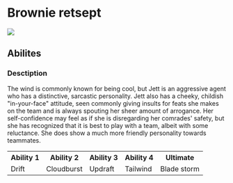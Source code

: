 <!DOCTYPE html>
<html>
<head>
<h1>Brownie retsept</h1>
<img src=https://www.google.com/url?sa=i&url=https%3A%2F%2Fwww.theloadout.com%2Fvalorant%2Fjett-icebox-exploit&psig=AOvVaw25FWUK0cuTysZlxnYkWIwO&ust=1667137760708000&source=images&cd=vfe&ved=0CA0QjRxqFwoTCJCWgKLKhfsCFQAAAAAdAAAAABAJ>
</head>
<body>
<h2>Abilites</h2>
<table>
  <tr>
    <th>Ability 1</th>
    <th>Ability 2</th>
    <th>Ability 3</th>
    <th>Ability 4</th>
    <th>Ultimate</th>
  </tr>
  <tr>
    <td>Drift</td>
    <td>Cloudburst</td>
    <td>Updraft</td>
    <td>Tailwind</td>
    <td>Blade storm</td>
  </tr>
<h3>Desctiption</h3>
<p>
The wind is commonly known for being cool, but Jett is an aggressive agent who has a distinctive, sarcastic personality. Jett also has a cheeky, childish "in-your-face" attitude, seen commonly giving insults for feats she makes on the team and is always spouting her sheer amount of arrogance. Her self-confidence may feel as if she is disregarding her comrades' safety, but she has recognized that it is best to play with a team, albeit with some reluctance. She does show a much more friendly personality towards teammates.
</p>
</body>
</html>
